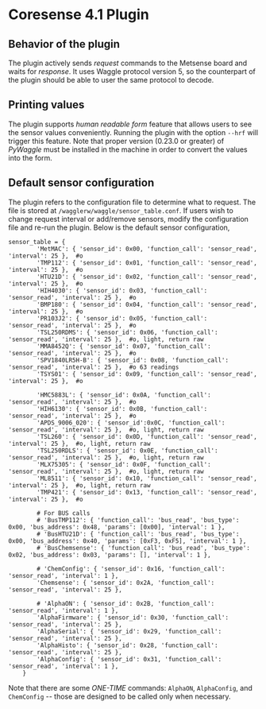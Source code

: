 <!--
waggle_topic=Waggle/Node/Plugins
-->

# Coresense 4.1 Plugin

## Behavior of the plugin

The plugin actively sends _request_ commands to the Metsense board and waits for _response_. It uses Waggle protocol version 5, so the counterpart of the plugin should be able to user the same protocol to decode.

## Printing values

The plugin supports _human readable form_ feature that allows users to see the sensor values conveniently. Running the plugin with the option `--hrf` will trigger this feature. Note that proper version (0.23.0 or greater) of *PyWaggle* must be installed in the machine in order to convert the values into the form.

## Default sensor configuration

The plugin refers to the configuration file to determine what to request. The file is stored at `/wagglerw/waggle/sensor_table.conf`. If users wish to change request interval or add/remove sensors, modify the configuration file and re-run the plugin. Below is the default sensor configuration,

```
sensor_table = {
        'MetMAC': { 'sensor_id': 0x00, 'function_call': 'sensor_read', 'interval': 25 },  #o
        'TMP112': { 'sensor_id': 0x01, 'function_call': 'sensor_read', 'interval': 25 },  #o
        'HTU21D': { 'sensor_id': 0x02, 'function_call': 'sensor_read', 'interval': 25 },  #o
        'HIH4030': { 'sensor_id': 0x03, 'function_call': 'sensor_read', 'interval': 25 },  #o
        'BMP180': { 'sensor_id': 0x04, 'function_call': 'sensor_read', 'interval': 25 },  #o
        'PR103J2': { 'sensor_id': 0x05, 'function_call': 'sensor_read', 'interval': 25 },  #o
        'TSL250RDMS': { 'sensor_id': 0x06, 'function_call': 'sensor_read', 'interval': 25 },  #o, light, return raw
        'MMA8452Q': { 'sensor_id': 0x07, 'function_call': 'sensor_read', 'interval': 25 },  #o
        'SPV1840LR5H-B': { 'sensor_id': 0x08, 'function_call': 'sensor_read', 'interval': 25 },  #o 63 readings
        'TSYS01': { 'sensor_id': 0x09, 'function_call': 'sensor_read', 'interval': 25 },  #o

        'HMC5883L': { 'sensor_id': 0x0A, 'function_call': 'sensor_read', 'interval': 25 },  #o
        'HIH6130': { 'sensor_id': 0x0B, 'function_call': 'sensor_read', 'interval': 25 },  #o
        'APDS_9006_020': { 'sensor_id':0x0C, 'function_call': 'sensor_read', 'interval': 25 },  #o, light, return raw
        'TSL260': { 'sensor_id': 0x0D, 'function_call': 'sensor_read', 'interval': 25 },  #o, light, return raw
        'TSL250RDLS': { 'sensor_id': 0x0E, 'function_call': 'sensor_read', 'interval': 25 },  #o, light, return raw
        'MLX75305': { 'sensor_id': 0x0F, 'function_call': 'sensor_read', 'interval': 25 },  #o, light, return raw
        'ML8511': { 'sensor_id': 0x10, 'function_call': 'sensor_read', 'interval': 25 },  #o, light, return raw
        'TMP421': { 'sensor_id': 0x13, 'function_call': 'sensor_read', 'interval': 25 },  #o

        # For BUS calls
        # 'BusTMP112': { 'function_call': 'bus_read', 'bus_type': 0x00, 'bus_address': 0x48, 'params': [0x00], 'interval': 1 },
        # 'BusHTU21D': { 'function_call': 'bus_read', 'bus_type': 0x00, 'bus_address': 0x40, 'params': [0xF3, 0xF5], 'interval': 1 },
        # 'BusChemsense': { 'function_call': 'bus_read', 'bus_type': 0x02, 'bus_address': 0x03, 'params': [], 'interval': 1 },

        # 'ChemConfig': { 'sensor_id': 0x16, 'function_call': 'sensor_read', 'interval': 1 },
        'Chemsense': { 'sensor_id': 0x2A, 'function_call': 'sensor_read', 'interval': 25 },

        # 'AlphaON': { 'sensor_id': 0x2B, 'function_call': 'sensor_read', 'interval': 1 },
        'AlphaFirmware': { 'sensor_id': 0x30, 'function_call': 'sensor_read', 'interval': 25 },
        'AlphaSerial': { 'sensor_id': 0x29, 'function_call': 'sensor_read', 'interval': 25 },
        'AlphaHisto': { 'sensor_id': 0x28, 'function_call': 'sensor_read', 'interval': 25 },
        'AlphaConfig': { 'sensor_id': 0x31, 'function_call': 'sensor_read', 'interval': 1 },
    }
```

Note that there are some *ONE-TIME* commands: `AlphaON`, `AlphaConfig`, and `ChemConfig` -- those are designed to be called only when necessary.
